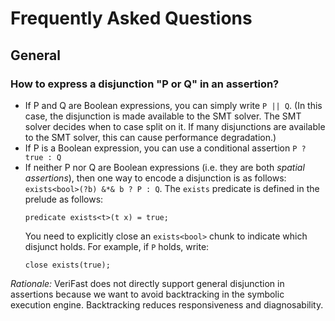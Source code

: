 # Frequently Asked Questions

## General

### How to express a disjunction "P or Q" in an assertion?

- If P and Q are Boolean expressions, you can simply write `P || Q`. (In this case, the disjunction is made available to the SMT solver. The SMT solver decides when to case split on it. If many disjunctions are available to the SMT solver, this can cause performance degradation.)
- If P is a Boolean expression, you can use a conditional assertion `P ? true : Q`
- If neither P nor Q are Boolean expressions (i.e. they are both *spatial assertions*), then one way to encode a disjunction is as follows: `exists<bool>(?b) &*& b ? P : Q`. The `exists` predicate is defined in the prelude as follows:
  ```
  predicate exists<t>(t x) = true;
  ```
  You need to explicitly close an `exists<bool>` chunk to indicate which disjunct holds. For example, if `P` holds, write:
  ```
  close exists(true);
  ```

*Rationale:* VeriFast does not directly support general disjunction in assertions because we want to avoid backtracking in the symbolic execution engine. Backtracking reduces responsiveness and diagnosability.
